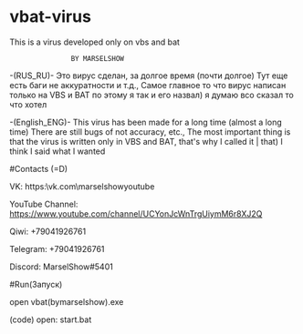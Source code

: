 # vbat-virus
This is a virus developed only on vbs and bat

                   BY MARSELSHOW					  

-(RUS_RU)-
 Это вирус сделан, за долгое время (почти долгое)
 Тут еще есть баги не аккуратности и т.д.,
 Самое главное то что вирус написан только на VBS и BAT по этому я так и его назвал)
 я думаю всо сказал то что хотел

-(English_ENG)-
 This virus has been made for a long time (almost a long time)
 There are still bugs of not accuracy, etc.,
 The most important thing is that the virus is written only in VBS and BAT, that's why I called it | that)
 I think I said what I wanted

#Contacts (=D)

VK: https:\\vk.com\marselshowyoutube

YouTube Channel: https://www.youtube.com/channel/UCYonJcWnTrgUiymM6r8XJ2Q

Qiwi: +79041926761

Telegram: +79041926761

Discord: MarselShow#5401

#Run(Запуск)

open vbat(bymarselshow).exe

(code) open: start.bat 

